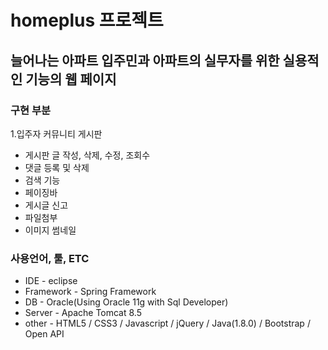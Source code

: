 # homeplus 프로젝트

##  늘어나는 아파트 입주민과 아파트의 실무자를 위한 실용적인 기능의 웹 페이지

### 구현 부분
1.입주자 커뮤니티 게시판
- 게시판 글 작성, 삭제, 수정, 조회수
- 댓글 등록 및 삭제 
- 검색 기능 
- 페이징바 
- 게시글 신고
- 파일첨부 
- 이미지 썸네일


### 사용언어, 툴, ETC
* IDE - eclipse
* Framework - Spring Framework
* DB - Oracle(Using Oracle 11g with Sql Developer)
* Server - Apache Tomcat 8.5
* other - HTML5 / CSS3 / Javascript / jQuery / Java(1.8.0) / Bootstrap / Open API

